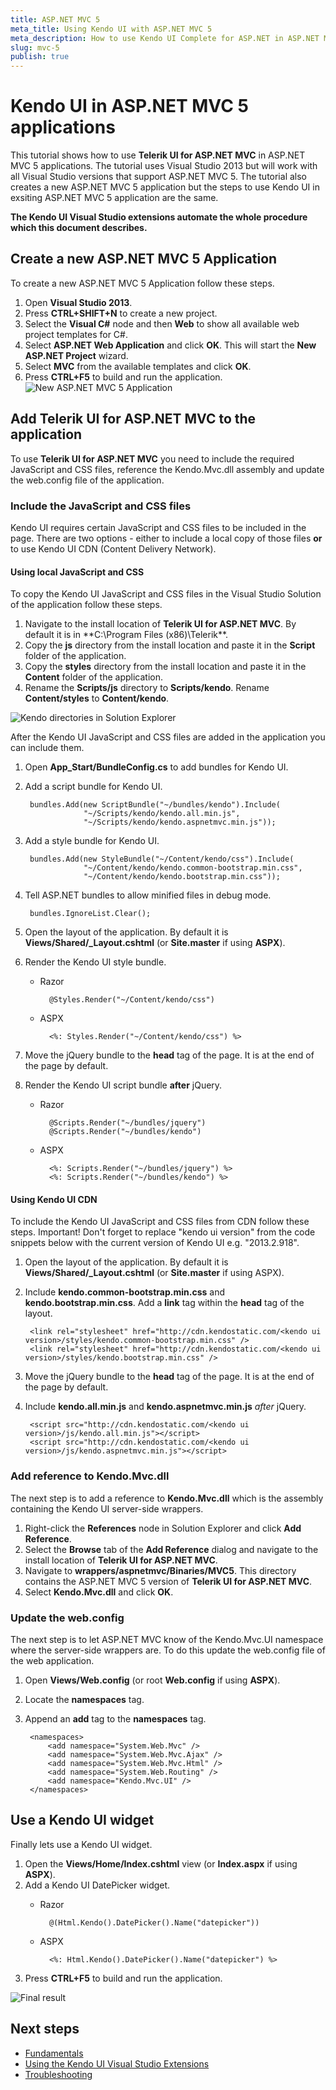 ```yaml
---
title: ASP.NET MVC 5
meta_title: Using Kendo UI with ASP.NET MVC 5
meta_description: How to use Kendo UI Complete for ASP.NET in ASP.NET MVC 5 applications
slug: mvc-5
publish: true
---
```

# Kendo UI in ASP.NET MVC 5 applications
This tutorial shows how to use **Telerik UI for ASP.NET MVC** in ASP.NET MVC 5 applications. The tutorial uses Visual Studio 2013 but will work with all Visual Studio versions that support ASP.NET MVC 5. The tutorial also creates a new ASP.NET MVC 5 application but the steps to use Kendo UI in exsiting ASP.NET MVC 5 application are the same.

**The Kendo UI Visual Studio extensions automate the whole procedure which this document describes.**
## Create a new ASP.NET MVC 5 Application

To create a new ASP.NET MVC 5 Application follow these steps.

1. Open **Visual Studio 2013**.
2. Press **CTRL+SHIFT+N** to create a new project.
3. Select the **Visual C#** node and then **Web** to show all available web project templates for C#.
4. Select **ASP.NET Web Application** and click **OK**. This will start the **New ASP.NET  Project** wizard.
5. Select **MVC** from the available templates and click **OK**.
6. Press **CTRL+F5** to build and run the application.
![New ASP.NET MVC 5 Application](images/mvc5-new-app.png)

## Add Telerik UI for ASP.NET MVC to the application

To use **Telerik UI for ASP.NET MVC** you need to include the required JavaScript and CSS files, reference the Kendo.Mvc.dll assembly and update the web.config file of the application.

### Include the JavaScript and CSS files

Kendo UI requires certain JavaScript and CSS files to be included in the page. There are two options - either to include a local copy of those files **or** to use Kendo UI CDN (Content Delivery Network).

#### Using local JavaScript and CSS

To copy the Kendo UI JavaScript and CSS files in the Visual Studio Solution of the application follow these steps.

1. Navigate to the install location of **Telerik UI for ASP.NET MVC**. By default it is in **C:\Program Files (x86)\Telerik\**.
2. Copy the **js** directory from the install location and paste it in the **Script** folder of the application.
3. Copy the **styles** directory from the install location and paste it in the **Content** folder of the application.
4. Rename the **Scripts/js** directory to **Scripts/kendo**. Rename **Content/styles** to **Content/kendo**.

![Kendo directories in Solution Explorer](images/mvc5-solution.png)

After the Kendo UI JavaScript and CSS files are added in the application you can include them.

1. Open **App_Start/BundleConfig.cs** to add bundles for Kendo UI.
2. Add a script bundle for Kendo UI.

        bundles.Add(new ScriptBundle("~/bundles/kendo").Include(
                    "~/Scripts/kendo/kendo.all.min.js",
                    "~/Scripts/kendo/kendo.aspnetmvc.min.js"));

3. Add a style bundle for Kendo UI.

        bundles.Add(new StyleBundle("~/Content/kendo/css").Include(
                    "~/Content/kendo/kendo.common-bootstrap.min.css",
                    "~/Content/kendo/kendo.bootstrap.min.css"));

4. Tell ASP.NET bundles to allow minified files in debug mode.

        bundles.IgnoreList.Clear();

5. Open the layout of the application. By default it is **Views/Shared/_Layout.cshtml** (or **Site.master** if using **ASPX**).
6. Render the Kendo UI style bundle.

    - Razor

            @Styles.Render("~/Content/kendo/css")

    - ASPX

            <%: Styles.Render("~/Content/kendo/css") %>

7. Move the jQuery bundle to the **head** tag of the page. It is at the end of the page by default.
8. Render the Kendo UI script bundle **after** jQuery.

    - Razor

            @Scripts.Render("~/bundles/jquery")
            @Scripts.Render("~/bundles/kendo")

    - ASPX

            <%: Scripts.Render("~/bundles/jquery") %>
            <%: Scripts.Render("~/bundles/kendo") %>

#### Using Kendo UI CDN

To include the Kendo UI JavaScript and CSS files from CDN follow these steps. Important! Don't forget to replace "kendo ui version" from the code snippets below with the current version of Kendo UI e.g. "2013.2.918".

1. Open the layout of the application. By default it is **Views/Shared/_Layout.cshtml** (or **Site.master** if using ASPX).
2. Include **kendo.common-bootstrap.min.css** and **kendo.bootstrap.min.css**. Add a **link** tag within the **head** tag of the layout.

        <link rel="stylesheet" href="http://cdn.kendostatic.com/<kendo ui version>/styles/kendo.common-bootstrap.min.css" />
        <link rel="stylesheet" href="http://cdn.kendostatic.com/<kendo ui version>/styles/kendo.bootstrap.min.css" />

3. Move the jQuery bundle to the **head** tag of the page. It is at the end of the page by default.
4. Include **kendo.all.min.js** and **kendo.aspnetmvc.min.js** _after_ jQuery.

        <script src="http://cdn.kendostatic.com/<kendo ui version>/js/kendo.all.min.js"></script>
        <script src="http://cdn.kendostatic.com/<kendo ui version>/js/kendo.aspnetmvc.min.js"></script>

### Add reference to Kendo.Mvc.dll

The next step is to add a reference to **Kendo.Mvc.dll** which is the assembly containing the Kendo UI server-side wrappers.

1. Right-click the **References** node in Solution Explorer and click **Add Reference**.
2. Select the **Browse** tab of the **Add Reference** dialog and navigate to the install location of **Telerik UI for ASP.NET MVC**.
3. Navigate to **wrappers/aspnetmvc/Binaries/MVC5**. This directory contains the ASP.NET MVC 5 version of **Telerik UI for ASP.NET MVC**.
4. Select **Kendo.Mvc.dll** and click **OK**.

### Update the web.config

The next step is to let ASP.NET MVC know of the Kendo.Mvc.UI namespace where the server-side wrappers are. To do this update the web.config file of the web application.

1. Open **Views/Web.config** (or root **Web.config** if using **ASPX**).
2. Locate the **namespaces** tag.
3. Append an **add** tag to the **namespaces** tag.

        <namespaces>
            <add namespace="System.Web.Mvc" />
            <add namespace="System.Web.Mvc.Ajax" />
            <add namespace="System.Web.Mvc.Html" />
            <add namespace="System.Web.Routing" />
            <add namespace="Kendo.Mvc.UI" />
        </namespaces>

## Use a Kendo UI widget

Finally lets use a Kendo UI widget.

1. Open the **Views/Home/Index.cshtml** view (or **Index.aspx** if using **ASPX**).
2. Add a Kendo UI DatePicker widget.
    - Razor

            @(Html.Kendo().DatePicker().Name("datepicker"))
    - ASPX

            <%: Html.Kendo().DatePicker().Name("datepicker") %>

3. Press **CTRL+F5** to build and run the application.


![Final result](images/mvc5-final.png)

## Next steps

* [Fundamentals](/kendo-ui/getting-started/using-kendo-with/aspnet-mvc/fundamentals)
* [Using the Kendo UI Visual Studio Extensions](/kendo-ui/getting-started/using-kendo-with/aspnet-mvc/vs-integration/introduction)
* [Troubleshooting](/kendo-ui/getting-started/using-kendo-with/aspnet-mvc/troubleshooting)
